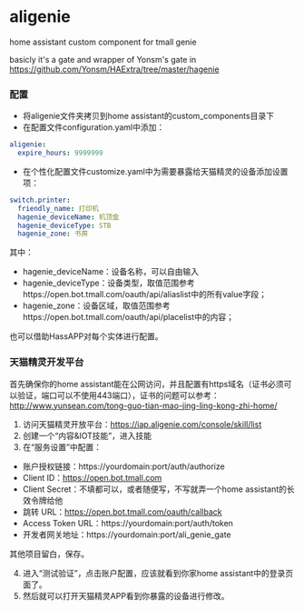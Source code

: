 # aligenie

home assistant custom component for tmall genie

basicly it's a gate and wrapper of Yonsm's gate in https://github.com/Yonsm/HAExtra/tree/master/hagenie



### 配置

* 将aligenie文件夹拷贝到home assistant的custom_components目录下
* 在配置文件configuration.yaml中添加：

``` yaml
aligenie:  
  expire_hours: 9999999
```

* 在个性化配置文件customize.yaml中为需要暴露给天猫精灵的设备添加设置项：

``` yaml
switch.printer:
  friendly_name: 打印机
  hagenie_deviceName: 机顶盒
  hagenie_deviceType: STB
  hagenie_zone: 书房
```

其中：

* hagenie_deviceName：设备名称，可以自由输入
* hagenie_deviceType：设备类型，取值范围参考https://open.bot.tmall.com/oauth/api/aliaslist中的所有value字段；
* hagenie_zone：设备区域，取值范围参考https://open.bot.tmall.com/oauth/api/placelist中的内容；

也可以借助HassAPP对每个实体进行配置。

### 天猫精灵开发平台

首先确保你的home assistant能在公网访问，并且配置有https域名（证书必须可以验证，端口可以不使用443端口），证书的问题可以参考：http://www.yunsean.com/tong-guo-tian-mao-jing-ling-kong-zhi-home/

1. 访问天猫精灵开放平台：https://iap.aligenie.com/console/skill/list
2. 创建一个“内容&IOT技能”，进入技能
3. 在“服务设置”中配置：

- 账户授权链接：https://yourdomain:port/auth/authorize
- Client ID：https://open.bot.tmall.com
- Client Secret：不填都可以，或者随便写，不写就弄一个home assistant的长效令牌给他
- 跳转 URL：https://open.bot.tmall.com/oauth/callback
- Access Token URL：https://yourdomain:port/auth/token
- 开发者网关地址：https://yourdomain:port/ali_genie_gate

其他项目留白，保存。

4. 进入“测试验证”，点击账户配置，应该就看到你家home assistant中的登录页面了。
5. 然后就可以打开天猫精灵APP看到你暴露的设备进行修改。